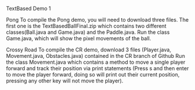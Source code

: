 TextBased Demo 1 

Pong
  To compile the Pong demo, you will need to download three files. The first one is the TextBasedBallFinal.zip which contains
  two different classes(Ball.java and Game.java) and the Paddle.java.
  Run the class Game.java, which will show the pixel movements of the ball.
  
Crossy Road
  To compile the CR demo, download 3 files (Player.java, Movement.java, Obstacles.java) contained in the CR branch of Github
  Run the class Movement.java which contains a method to move a single player forward and track their position via print statements
  (Press s and then enter to move the player forward, doing so will print out their current position, pressing any other key will not
  move the player).

